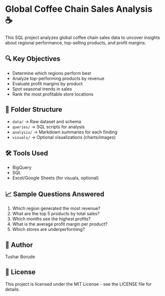 
# Global Coffee Chain Sales Analysis ☕

This SQL project analyzes global coffee chain sales data to uncover insights about regional performance, top-selling products, and profit margins.

## 🔍 Key Objectives
- Determine which regions perform best
- Analyze top-performing products by revenue
- Evaluate profit margins by product
- Spot seasonal trends in sales
- Rank the most profitable store locations

## 📂 Folder Structure
- `data/` → Raw dataset and schema
- `queries/` → SQL scripts for analysis
- `analysis/` → Markdown summaries for each finding
- `visuals/` → Optional visualizations (charts/images)

## 🛠️ Tools Used
- BigQuery
- SQL
- Excel/Google Sheets (for visuals, optional)

## 📈 Sample Questions Answered
1. Which region generated the most revenue?
2. What are the top 5 products by total sales?
3. Which months see the highest profits?
4. What is the average profit margin per product?
5. Which stores are underperforming?

## 👤 Author
Tushar Borude

## 📝 License
This project is licensed under the MIT License - see the LICENSE file for details.
